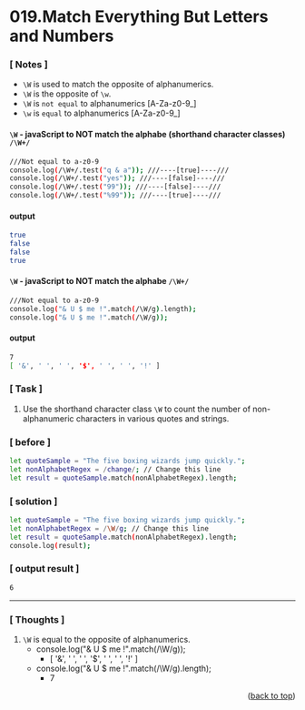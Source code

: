 <a name="topage"></a>

# 019.Match Everything But Letters and Numbers

### [ Notes ]

  * `\W` is used to match the opposite of alphanumerics.
  * `\W` is the opposite of `\w`.
  * `\W` is `not equal` to alphanumerics [A-Za-z0-9_]
  * `\w` is `equal` to alphanumerics [A-Za-z0-9_]

#### `\W` - javaScript to NOT match the alphabe (shorthand character classes) `/\W+/`

```sh
///Not equal to a-z0-9
console.log(/\W+/.test("q & a")); ///----[true]----///
console.log(/\W+/.test("yes")); ///----[false]----///
console.log(/\W+/.test("99")); ///----[false]----///
console.log(/\W+/.test("%99")); ///----[true]----///
```

#### output
```sh
true
false
false
true
```

#### `\W` - javaScript to NOT match the alphabe `/\W+/`

```sh
///Not equal to a-z0-9
console.log("& U $ me !".match(/\W/g).length);
console.log("& U $ me !".match(/\W/g));
```

#### output
```sh
7
[ '&', ' ', ' ', '$', ' ', ' ', '!' ]
```

### [ Task ]
  1. Use the shorthand character class `\W` to count the number of non-alphanumeric characters in various quotes and strings.

### [ before ]

```sh
let quoteSample = "The five boxing wizards jump quickly.";
let nonAlphabetRegex = /change/; // Change this line
let result = quoteSample.match(nonAlphabetRegex).length;
```

### [ solution ]

```sh
let quoteSample = "The five boxing wizards jump quickly.";
let nonAlphabetRegex = /\W/g; // Change this line
let result = quoteSample.match(nonAlphabetRegex).length;
console.log(result);
```

### [ output result ]

```sh
6
```

-----

### [ Thoughts ]

  1. `\W` is equal to the opposite of alphanumerics.
      * console.log("& U $ me !".match(/\W/g));
         * [ '&', ' ', ' ', '$', ' ', ' ', '!' ]
      * console.log("& U $ me !".match(/\W/g).length);
         * 7

<p align="right">(<a href="#topage">back to top</a>)</p>
<br/>
<br/>
